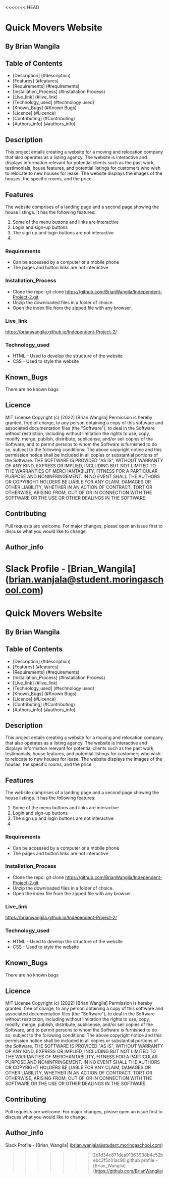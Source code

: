 <<<<<<< HEAD
# Quick Movers Website
## By Brian Wangila
## Table of Contents
- [Description] (#description)
- [Features] (#features)
- [Requirements] (#requirements)
- [Installation_Process] (#Installation Process)
- [Live_link] (#live_link)
- [Technology_used] (#technology used)
- [Known_Bugs] (#Known Bugs)
- [Licence] (#Licence)
- [Contributing] (#Contributing)
- [Authors_info] (#authors_info)

## Description
<p>This project entails creating a website for a moving and relocation company that also operates as a listing agency. The website is interactive and displays information relevant for potential clients such as the past work, testimonials, house features, and potential listings for customers who wish to relocate to new houses for lease. The website displays the images of the houses, the specific rooms, and the price</p>

## Features
The website comprises of a landing page and a second page showing the house listings. It has the following features:
1. Some of the menu buttons and links are interactive
2. Login and sign-up buttons
3. The sign up and login buttons are not interactive
4. 

### Requirements
* Can be accessed by a computer or a mobile phone
* The pages and button links are not interactive

### Installation_Process

* Clone the repo: git clone https://github.com/BrianWangila/Independent-Project-2.git
* Unzip the downloaded files in a folder of choice.
* Open the index file from the zipped file with any browser.

### Live_link
https://brianwangila.github.io/Independent-Project-2/

### Technology_used
* HTML - Used to develop the structure of the website
* CSS - Used to style the website

## Known_Bugs
There are no known bags

## Licence
MIT License
Copyright (c) [2022] [Brian Wangila]
Permission is hereby granted, free of charge, to any person obtaining a copy
of this software and associated documentation files (the "Software"), to deal
in the Software without restriction, including without limitation the rights
to use, copy, modify, merge, publish, distribute, sublicense, and/or sell
copies of the Software, and to permit persons to whom the Software is
furnished to do so, subject to the following conditions:
The above copyright notice and this permission notice shall be included in all
copies or substantial portions of the Software.
THE SOFTWARE IS PROVIDED "AS IS", WITHOUT WARRANTY OF ANY KIND, EXPRESS OR
IMPLIED, INCLUDING BUT NOT LIMITED TO THE WARRANTIES OF MERCHANTABILITY,
FITNESS FOR A PARTICULAR PURPOSE AND NONINFRINGEMENT. IN NO EVENT SHALL THE
AUTHORS OR COPYRIGHT HOLDERS BE LIABLE FOR ANY CLAIM, DAMAGES OR OTHER
LIABILITY, WHETHER IN AN ACTION OF CONTRACT, TORT OR OTHERWISE, ARISING FROM,
OUT OF OR IN CONNECTION WITH THE SOFTWARE OR THE USE OR OTHER DEALINGS IN THE
SOFTWARE.

## Contributing
Pull requests are welcome. For major changes, please open an issue first to discuss what you would like to change.

## Author_info
Slack Profile - [Brian_Wangila] (brian.wanjala@student.moringaschool.com)
=======
# Quick Movers Website
## By Brian Wangila
## Table of Contents
- [Description] (#description)
- [Features] (#features)
- [Requirements] (#requirements)
- [Installation_Process] (#Installation Process)
- [Live_link] (#live_link)
- [Technology_used] (#technology used)
- [Known_Bugs] (#Known Bugs)
- [Licence] (#Licence)
- [Contributing] (#Contributing)
- [Authors_info] (#authors_info)

## Description
<p>This project entails creating a website for a moving and relocation company that also operates as a listing agency. The website is interactive and displays information relevant for potential clients such as the past work, testimonials, house features, and potential listings for customers who wish to relocate to new houses for lease. The website displays the images of the houses, the specific rooms, and the price</p>

## Features
The website comprises of a landing page and a second page showing the house listings. It has the following features:
1. Some of the menu buttons and links are interactive
2. Login and sign-up buttons
3. The sign up and login buttons are not interactive
4. 

### Requirements
* Can be accessed by a computer or a mobile phone
* The pages and button links are not interactive

### Installation_Process

* Clone the repo: git clone https://github.com/BrianWangila/Independent-Project-2.git
* Unzip the downloaded files in a folder of choice.
* Open the index file from the zipped file with any browser.

### Live_link
https://brianwangila.github.io/Independent-Project-2/

### Technology_used
* HTML - Used to develop the structure of the website
* CSS - Used to style the website

## Known_Bugs
There are no known bags

## Licence
MIT License
Copyright (c) [2022] [Brian Wangila]
Permission is hereby granted, free of charge, to any person obtaining a copy
of this software and associated documentation files (the "Software"), to deal
in the Software without restriction, including without limitation the rights
to use, copy, modify, merge, publish, distribute, sublicense, and/or sell
copies of the Software, and to permit persons to whom the Software is
furnished to do so, subject to the following conditions:
The above copyright notice and this permission notice shall be included in all
copies or substantial portions of the Software.
THE SOFTWARE IS PROVIDED "AS IS", WITHOUT WARRANTY OF ANY KIND, EXPRESS OR
IMPLIED, INCLUDING BUT NOT LIMITED TO THE WARRANTIES OF MERCHANTABILITY,
FITNESS FOR A PARTICULAR PURPOSE AND NONINFRINGEMENT. IN NO EVENT SHALL THE
AUTHORS OR COPYRIGHT HOLDERS BE LIABLE FOR ANY CLAIM, DAMAGES OR OTHER
LIABILITY, WHETHER IN AN ACTION OF CONTRACT, TORT OR OTHERWISE, ARISING FROM,
OUT OF OR IN CONNECTION WITH THE SOFTWARE OR THE USE OR OTHER DEALINGS IN THE
SOFTWARE.

## Contributing
Pull requests are welcome. For major changes, please open an issue first to discuss what you would like to change.

## Author_info
Slack Profile - [Brian_Wangila] (brian.wanjala@student.moringaschool.com)
>>>>>>> 2d1d34e871dea91363938b4e52bebc3f5c01ac90
github profile - [Brian_Wangila] (https://github.com/BrianWangila)
